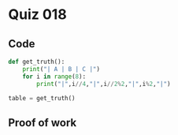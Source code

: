 # Quiz 018


## Code

```py
def get_truth():
    print("| A | B | C |")
    for i in range(8):
        print("|",i//4,"|",i//2%2,"|",i%2,"|")

table = get_truth()
```

## Proof of work



